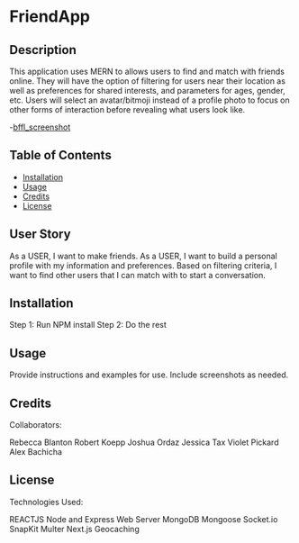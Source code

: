 # FriendApp

## Description

This application uses MERN to allows users to find and match with friends online. They will have the option of filtering for users near their location as well as preferences for shared interests, and parameters for ages, gender, etc.
Users will select an avatar/bitmoji instead of a profile photo to focus on other forms of interaction before revealing what users look like.

-[bffl_screenshot](./assets/proposalScreenShot.png)

## Table of Contents

- [Installation](#installation)
- [Usage](#usage)
- [Credits](#credits)
- [License](#license)

## User Story

As a USER, I want to make friends.
As a USER, I want to build a personal profile with my information and preferences.
Based on filtering criteria, I want to find other users that I can match with to start a conversation.

## Installation

Step 1: Run NPM install
Step 2: Do the rest

## Usage

Provide instructions and examples for use. Include screenshots as needed.

## Credits

Collaborators:

Rebecca Blanton
Robert Koepp
Joshua Ordaz
Jessica Tax
Violet Pickard
Alex Bachicha

## License

Technologies Used:

REACTJS
Node and Express Web Server
MongoDB
Mongoose
Socket.io
SnapKit
Multer
Next.js
Geocaching
